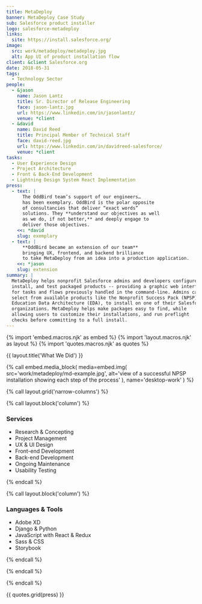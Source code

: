 ```yaml
---
title: MetaDeploy
banner: MetaDeploy Case Study
sub: Salesforce product installer
logo: salesforce-metadeploy
links:
  site: https://install.salesforce.org/
image:
  src: work/metadeploy/metadeploy.jpg
  alt: App UI of product installation flow
client: &client Salesforce.org
date: 2018-05-31
tags:
  - Technology Sector
people:
  - &jason
    name: Jason Lantz
    title: Sr. Director of Release Engineering
    face: jason-lantz.jpg
    url: https://www.linkedin.com/in/jasonlantz/
    venue: *client
  - &david
    name: David Reed
    title: Principal Member of Technical Staff
    face: david-reed.jpg
    url: https://www.linkedin.com/in/davidreed-salesforce/
    venue: *client
tasks:
  - User Experience Design
  - Project Architecture
  - Front & Back-End Development
  - Lightning Design System React Implementation
press:
  - text: |
      The OddBird team’s support of our engineers…
      has been exemplary. OddBird is the polar opposite
      of consultancies that deliver “exact words”
      solutions. They **understand our objectives as well
      as we do, if not better,** and deeply engage to
      deliver those objectives.
    <<: *david
    slug: exemplary
  - text: |
      **OddBird became an extension of our team**
      bringing UX, frontend, and backend brilliance
      to take MetaDeploy from an idea into a production application.
    <<: *jason
    slug: extension
summary: |
  MetaDeploy helps nonprofit Salesforce admins and developers configure,
  install, and test packaged products -- providing a graphic web interface
  for tasks and flows previously handled in the command-line. Admins can
  select from available products like the Nonprofit Success Pack (NPSP) or
  Education Data Architecture (EDA), to install on one of their Salesforce
  organizations. MetaDeploy helps make packages easy to find, while
  allowing users to customize their installations, and run preflight
  checks before committing to a full install.
---
```


{% import 'embed.macros.njk' as embed %}
{% import 'layout.macros.njk' as layout %}
{% import 'quotes.macros.njk' as quotes %}

{{ layout.title('What We Did') }}

{% call embed.media_block(
  media=embed.img(
    src='work/metadeploy/md-example.jpg',
    alt='view of a successful NPSP installation showing
      each step of the process'
  ),
  name='desktop-work'
) %}

{% call layout.grid('narrow-columns') %}

{% call layout.block('column') %}

### Services

  - Research & Concepting
  - Project Management
  - UX & UI Design
  - Front-end Development
  - Back-end Development
  - Ongoing Maintenance
  - Usability Testing

{% endcall %}

{% call layout.block('column') %}

### Languages & Tools

  - Adobe XD
  - Django & Python
  - JavaScript with React & Redux
  - Sass & CSS
  - Storybook

{% endcall %}

{% endcall %}

{% endcall %}

{{ quotes.grid(press) }}
